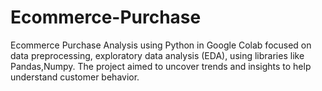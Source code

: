# Ecommerce-Purchase
Ecommerce Purchase Analysis using Python in Google Colab focused on data preprocessing, exploratory data analysis (EDA),  using libraries like Pandas,Numpy. The project aimed to uncover trends and insights to help understand customer behavior.
